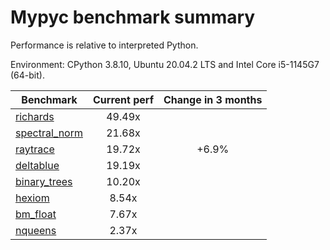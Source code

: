 # Mypyc benchmark summary

Performance is relative to interpreted Python.

Environment: CPython 3.8.10, Ubuntu 20.04.2 LTS and Intel Core i5-1145G7 (64-bit).

| Benchmark | Current perf | Change in 3 months |
| --- | :---: | :---: |
| [richards](benchmarks/richards.md) | 49.49x |  |
| [spectral_norm](benchmarks/spectral_norm.md) | 21.68x |  |
| [raytrace](benchmarks/raytrace.md) | 19.72x | +6.9% |
| [deltablue](benchmarks/deltablue.md) | 19.19x |  |
| [binary_trees](benchmarks/binary_trees.md) | 10.20x |  |
| [hexiom](benchmarks/hexiom.md) | 8.54x |  |
| [bm_float](benchmarks/bm_float.md) | 7.67x |  |
| [nqueens](benchmarks/nqueens.md) | 2.37x |  |
